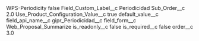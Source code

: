 <?xml version="1.0" encoding="UTF-8"?>
<CustomMetadata xmlns="http://soap.sforce.com/2006/04/metadata" xmlns:xsi="http://www.w3.org/2001/XMLSchema-instance" xmlns:xsd="http://www.w3.org/2001/XMLSchema">
    <label>WPS-Periodicity</label>
    <protected>false</protected>
    <values>
        <field>Field_Custom_Label__c</field>
        <value xsi:type="xsd:string">Periodicidad</value>
    </values>
    <values>
        <field>Sub_Order__c</field>
        <value xsi:type="xsd:double">2.0</value>
    </values>
    <values>
        <field>Use_Product_Configuration_Value__c</field>
        <value xsi:type="xsd:boolean">true</value>
    </values>
    <values>
        <field>default_value__c</field>
        <value xsi:nil="true"/>
    </values>
    <values>
        <field>field_api_name__c</field>
        <value xsi:type="xsd:string">gipr_Periodicidad__c</value>
    </values>
    <values>
        <field>field_form__c</field>
        <value xsi:type="xsd:string">Web_Proposal_Summarize</value>
    </values>
    <values>
        <field>is_readonly__c</field>
        <value xsi:type="xsd:boolean">false</value>
    </values>
    <values>
        <field>is_required__c</field>
        <value xsi:type="xsd:boolean">false</value>
    </values>
    <values>
        <field>order__c</field>
        <value xsi:type="xsd:double">3.0</value>
    </values>
</CustomMetadata>
